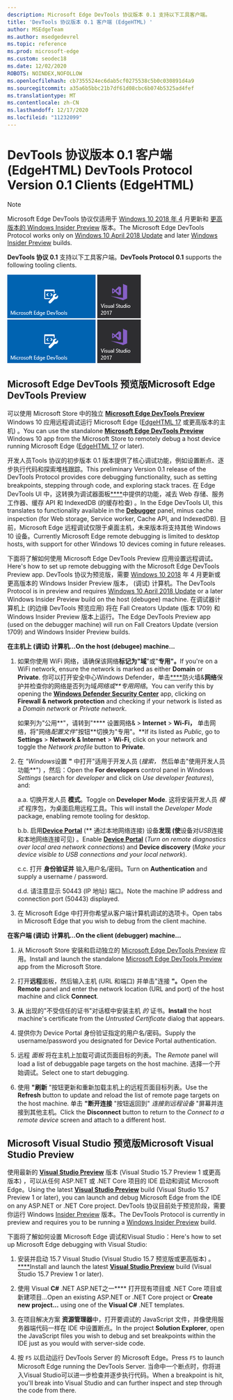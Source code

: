 ```yaml
---
description: Microsoft Edge DevTools 协议版本 0.1 支持以下工具客户端。
title: 'DevTools 协议版本 0.1 客户端 (EdgeHTML) '
author: MSEdgeTeam
ms.author: msedgedevrel
ms.topic: reference
ms.prod: microsoft-edge
ms.custom: seodec18
ms.date: 12/02/2020
ROBOTS: NOINDEX,NOFOLLOW
ms.openlocfilehash: cb7355524ec6dab5cf0275538c5b0c030891d4a9
ms.sourcegitcommit: a35a6b5bbc21b7df61d08cbc6b074b5325ad4fef
ms.translationtype: MT
ms.contentlocale: zh-CN
ms.lasthandoff: 12/17/2020
ms.locfileid: "11232099"
---
```

# <span data-ttu-id="73149-103">DevTools 协议版本 0.1 客户端 (EdgeHTML) </span><span class="sxs-lookup"><span data-stu-id="73149-103">DevTools Protocol Version 0.1 Clients (EdgeHTML)</span></span>  

> [!NOTE]
> <span data-ttu-id="73149-104">Microsoft Edge DevTools 协议仅适用于 [Windows 10 2018 年 4](https://blogs.windows.com/windowsexperience/2018/04/30/how-to-get-the-windows-10-april-2018-update/#5VXkQMU41CJzZPER.97) 月更新和 [更高版本的 Windows Insider Preview](https://insider.windows.com/en-us/getting-started/) 版本。</span><span class="sxs-lookup"><span data-stu-id="73149-104">The Microsoft Edge DevTools Protocol works only on [Windows 10 April 2018 Update](https://blogs.windows.com/windowsexperience/2018/04/30/how-to-get-the-windows-10-april-2018-update/#5VXkQMU41CJzZPER.97) and later [Windows Insider Preview](https://insider.windows.com/en-us/getting-started/) builds.</span></span>

<span data-ttu-id="73149-105">**DevTools 协议 0.1** 支持以下工具客户端。</span><span class="sxs-lookup"><span data-stu-id="73149-105">**DevTools Protocol 0.1** supports the following tooling clients.</span></span>

<span data-ttu-id="73149-106">[ ![ Microsoft Edge DevTools Preview](../media/microsoft-edge-devtools.png)](#microsoft-edge-devtools-preview) [ ![ Microsoft Visual Studio 15.7 Preview 2](../media/visual-studio-2017.png)](#microsoft-visual-studio-preview)</span><span class="sxs-lookup"><span data-stu-id="73149-106">[![Microsoft Edge DevTools Preview](../media/microsoft-edge-devtools.png)](#microsoft-edge-devtools-preview) [![Microsoft Visual Studio 15.7 Preview 2](../media/visual-studio-2017.png)](#microsoft-visual-studio-preview)</span></span>

## <span data-ttu-id="73149-107">Microsoft Edge DevTools 预览版</span><span class="sxs-lookup"><span data-stu-id="73149-107">Microsoft Edge DevTools Preview</span></span>

<span data-ttu-id="73149-108">可以使用 Microsoft Store 中的独立 [**Microsoft Edge DevTools Preview**](https://www.microsoft.com/store/p/microsoft-edge-devtools-preview/9mzbfrmz0mnj?activetab=pivot%3aoverviewtab) Windows 10 应用远程调试运行 Microsoft Edge ([EdgeHTML 17](../../dev-guide/index.md) 或更高版本的主机) 。</span><span class="sxs-lookup"><span data-stu-id="73149-108">You can use the standalone [**Microsoft Edge DevTools Preview**](https://www.microsoft.com/store/p/microsoft-edge-devtools-preview/9mzbfrmz0mnj?activetab=pivot%3aoverviewtab) Windows 10 app from the Microsoft Store to remotely debug a host device running Microsoft Edge ([EdgeHTML 17](../../dev-guide/index.md) or later).</span></span>

<span data-ttu-id="73149-109">开发人员Tools 协议的初步版本 0.1 版本提供了核心调试功能，例如设置断点、逐步执行代码和探索堆栈跟踪。</span><span class="sxs-lookup"><span data-stu-id="73149-109">This preliminary Version 0.1 release of the DevTools Protocol provides core debugging functionality, such as setting breakpoints, stepping through code, and exploring stack traces.</span></span> <span data-ttu-id="73149-110">在 Edge DevTools UI 中，这转换为调试器面板[\*\*\*\*](../../devtools-guide/debugger.md)中提供的功能，减去 Web 存储、服务工作器、缓存 API 和 IndexedDB (的缓存检查) 。</span><span class="sxs-lookup"><span data-stu-id="73149-110">In the Edge DevTools UI, this translates to functionality available in the [**Debugger**](../../devtools-guide/debugger.md) panel, minus cache inspection (for Web storage, Service worker, Cache API, and IndexedDB).</span></span> <span data-ttu-id="73149-111">目前，Microsoft Edge 远程调试仅限于桌面主机，未来版本将支持其他 Windows 10 设备。</span><span class="sxs-lookup"><span data-stu-id="73149-111">Currently Microsoft Edge remote debugging is limited to desktop hosts, with support for other Windows 10 devices coming in future releases.</span></span>

<span data-ttu-id="73149-112">下面将了解如何使用 Microsoft Edge DevTools Preview 应用设置远程调试。</span><span class="sxs-lookup"><span data-stu-id="73149-112">Here's how to set up remote debugging with the Microsoft Edge DevTools Preview app.</span></span> <span data-ttu-id="73149-113">DevTools 协议为预览版，需要 [Windows 10 2018](https://blogs.windows.com/windowsexperience/2018/04/30/how-to-get-the-windows-10-april-2018-update/#5VXkQMU41CJzZPER.97) 年 4 月更新或更高版本的 Windows Insider Preview 版本， (调试) 计算机。</span><span class="sxs-lookup"><span data-stu-id="73149-113">The DevTools Protocol is in preview and requires [Windows 10 April 2018 Update](https://blogs.windows.com/windowsexperience/2018/04/30/how-to-get-the-windows-10-april-2018-update/#5VXkQMU41CJzZPER.97) or a later Windows Insider Preview build on the host (debugee) machine.</span></span> <span data-ttu-id="73149-114">在调试器计算机上 (的边缘 DevTools 预览应用) 将在 Fall Creators Update (版本 1709) 和 Windows Insider Preview 版本上运行。</span><span class="sxs-lookup"><span data-stu-id="73149-114">The Edge DevTools Preview app (used on the debugger machine) will run on Fall Creators Update (version 1709) and Windows Insider Preview builds.</span></span>

**<span data-ttu-id="73149-115">在主机上 (调试) 计算机...</span><span class="sxs-lookup"><span data-stu-id="73149-115">On the host (debugee) machine...</span></span>**

1. <span data-ttu-id="73149-116">如果你使用 WiFi 网络，请确保该网络**标记为"域**"或"**专用"。**</span><span class="sxs-lookup"><span data-stu-id="73149-116">If you're on a WiFi network, ensure the network is marked as either **Domain** or **Private**.</span></span> <span data-ttu-id="73149-117">你可以打开安全中心Windows Defender，单击[\*\*\*\*](/windows/security/threat-protection/windows-defender-security-center/windows-defender-security-center)防火墙&**网络**保护并检查你的网络是否列为域*网络或\*\*专用网络*。</span><span class="sxs-lookup"><span data-stu-id="73149-117">You can verify this by opening the [**Windows Defender Security Center**](/windows/security/threat-protection/windows-defender-security-center/windows-defender-security-center) app, clicking on **Firewall & network protection** and checking if your network is listed as a *Domain network* or *Private network*.</span></span> 

    <span data-ttu-id="73149-118">如果列为"公用**"，请转到"\*\*\*\* 设置网络&  >  **Internet**  >  **Wi-Fi，** 单击网络，将"网络*配置文件*"按钮**切换为"专用"。\*\*</span><span class="sxs-lookup"><span data-stu-id="73149-118">If its listed as *Public*, go to **Settings** > **Network & Internet** > **Wi-Fi**, click on your network and toggle the *Network profile* button to **Private**.</span></span>

2. <span data-ttu-id="73149-119">在 *"Windows*设置 **"** 中打开"适用于开发人员 (*搜索，* 然后单击"使用开发人员功能\*\*") ，然后：</span><span class="sxs-lookup"><span data-stu-id="73149-119">Open the **For developers** control panel in Windows *Settings* (search for *developer* and click on *Use developer features*), and:</span></span> 

    <span data-ttu-id="73149-120">a.</span><span class="sxs-lookup"><span data-stu-id="73149-120">a.</span></span> <span data-ttu-id="73149-121">切换开发人员 **模式**。</span><span class="sxs-lookup"><span data-stu-id="73149-121">Toggle on **Developer Mode**.</span></span> <span data-ttu-id="73149-122">这将安装开发人员 *模式* 程序包，为桌面启用远程工具。</span><span class="sxs-lookup"><span data-stu-id="73149-122">This will install the *Developer Mode* package, enabling remote tooling for desktop.</span></span>

    <span data-ttu-id="73149-123">b.</span><span class="sxs-lookup"><span data-stu-id="73149-123">b.</span></span> <span data-ttu-id="73149-124">启用[**Device Portal**](/windows/uwp/debug-test-perf/device-portal) (\*\* 通过本地网络连接) 设备**发现 (使**设备对*USB*连接和本地网络连接可见) 。</span><span class="sxs-lookup"><span data-stu-id="73149-124">Enable [**Device Portal**](/windows/uwp/debug-test-perf/device-portal) (*Turn on remote diagnostics over local area network connections*) and **Device discovery** (*Make your device visible to USB connections and your local network*).</span></span>

    <span data-ttu-id="73149-125">c.</span><span class="sxs-lookup"><span data-stu-id="73149-125">c.</span></span> <span data-ttu-id="73149-126">打开 **身份验证并** 输入用户名/密码。</span><span class="sxs-lookup"><span data-stu-id="73149-126">Turn on **Authentication** and supply a username / password.</span></span>

    <span data-ttu-id="73149-127">d.</span><span class="sxs-lookup"><span data-stu-id="73149-127">d.</span></span> <span data-ttu-id="73149-128">请注意显示 50443 (IP 地址) 端口。</span><span class="sxs-lookup"><span data-stu-id="73149-128">Note the machine IP address and connection port (50443) displayed.</span></span>

3. <span data-ttu-id="73149-129">在 Microsoft Edge 中打开你希望从客户端计算机调试的选项卡。</span><span class="sxs-lookup"><span data-stu-id="73149-129">Open tabs in Microsoft Edge that you wish to debug from the client machine.</span></span>

**<span data-ttu-id="73149-130">在客户端 (调试) 计算机...</span><span class="sxs-lookup"><span data-stu-id="73149-130">On the client (debugger) machine...</span></span>**

1.  <span data-ttu-id="73149-131">从 Microsoft Store 安装和启动独立的 [Microsoft Edge DevTools Preview](https://www.microsoft.com/store/p/microsoft-edge-devtools-preview/9mzbfrmz0mnj?activetab=pivot%3aoverviewtab) 应用。</span><span class="sxs-lookup"><span data-stu-id="73149-131">Install and launch the standalone [Microsoft Edge DevTools Preview](https://www.microsoft.com/store/p/microsoft-edge-devtools-preview/9mzbfrmz0mnj?activetab=pivot%3aoverviewtab) app from the Microsoft Store.</span></span>

2. <span data-ttu-id="73149-132">打开**远程**面板，然后输入主机 (URL 和端口) 并单击"连接 **"。**</span><span class="sxs-lookup"><span data-stu-id="73149-132">Open the **Remote** panel and enter the network location (URL and port) of the host machine and click **Connect**.</span></span>

3. <span data-ttu-id="73149-133">**从** 出现的"不受信任的证书"对话框中安装主机 *的* 证书。</span><span class="sxs-lookup"><span data-stu-id="73149-133">**Install** the host machine's certificate from the *Untrusted Certificate* dialog that appears.</span></span>

4. <span data-ttu-id="73149-134">提供你为 Device Portal 身份验证指定的用户名/密码。</span><span class="sxs-lookup"><span data-stu-id="73149-134">Supply the username/password you designated for Device Portal authentication.</span></span>

5. <span data-ttu-id="73149-135">远程 *面板* 将在主机上加载可调试页面目标的列表。</span><span class="sxs-lookup"><span data-stu-id="73149-135">The *Remote* panel will load a list of debuggable page targets on the host machine.</span></span> <span data-ttu-id="73149-136">选择一个开始调试。</span><span class="sxs-lookup"><span data-stu-id="73149-136">Select one to start debugging.</span></span>

6. <span data-ttu-id="73149-137">使用 **"刷新** "按钮更新和重新加载主机上的远程页面目标列表。</span><span class="sxs-lookup"><span data-stu-id="73149-137">Use the **Refresh** button to update and reload the list of remote page targets on the host machine.</span></span> <span data-ttu-id="73149-138">单击 **"断开连接** "按钮返回到" *连接到远程设备* "屏幕并连接到其他主机。</span><span class="sxs-lookup"><span data-stu-id="73149-138">Click the **Disconnect** button to return to the *Connect to a remote device* screen and attach to a different host.</span></span>

## <span data-ttu-id="73149-139">Microsoft Visual Studio 预览版</span><span class="sxs-lookup"><span data-stu-id="73149-139">Microsoft Visual Studio Preview</span></span>

<span data-ttu-id="73149-140">使用最新的 [**Visual Studio Preview**](https://www.visualstudio.com/vs/preview/) 版本 (Visual Studio 15.7 Preview 1 或更高版本) ，可以从任何 ASP.NET 或 .NET Core 项目的 IDE 启动和调试 Microsoft Edge。</span><span class="sxs-lookup"><span data-stu-id="73149-140">Using the latest [**Visual Studio Preview**](https://www.visualstudio.com/vs/preview/) build (Visual Studio 15.7 Preview 1 or later), you can launch and debug Microsoft Edge from the IDE on any ASP.NET or .NET Core project.</span></span> <span data-ttu-id="73149-141">DevTools 协议目前处于预览阶段，需要你运行 Windows [Insider Preview](https://insider.windows.com/en-us/getting-started/) 版本。</span><span class="sxs-lookup"><span data-stu-id="73149-141">The DevTools Protocol is currently in preview and requires you to be running a [Windows Insider Preview](https://insider.windows.com/en-us/getting-started/) build.</span></span>

<span data-ttu-id="73149-142">下面将了解如何设置 Microsoft Edge 调试和Visual Studio：</span><span class="sxs-lookup"><span data-stu-id="73149-142">Here's how to set up Microsoft Edge debugging with Visual Studio:</span></span>

1.  <span data-ttu-id="73149-143">安装并启动 15.7 Visual Studio (Visual Studio 15.7 预览版或更高版本) 。 [\*\*\*\*](https://www.visualstudio.com/vs/preview/)</span><span class="sxs-lookup"><span data-stu-id="73149-143">Install and launch the latest [**Visual Studio Preview**](https://www.visualstudio.com/vs/preview/) build (Visual Studio 15.7 Preview 1 or later).</span></span>

2. <span data-ttu-id="73149-144">使用 Visual **C#** .NET ASP.NET之一\*\*\*\* 打开现有项目或 .NET Core 项目或新建项目...</span><span class="sxs-lookup"><span data-stu-id="73149-144">Open an existing ASP.NET or .NET Core project or **Create new project...** using one of the **Visual C#** .NET templates.</span></span>

3. <span data-ttu-id="73149-145">在项目解决方案 **资源管理器**中，打开要调试的 JavaScript 文件，并像使用服务器端代码一样在 IDE 中设置断点。</span><span class="sxs-lookup"><span data-stu-id="73149-145">In the project **Solution Explorer**, open the JavaScript files you wish to debug and set breakpoints within the IDE just as you would with server-side code.</span></span>

4. <span data-ttu-id="73149-146">按 `F5` 以启动运行 DevTools Server 的 Microsoft Edge。</span><span class="sxs-lookup"><span data-stu-id="73149-146">Press `F5` to launch Microsoft Edge running the DevTools Server.</span></span> <span data-ttu-id="73149-147">当命中一个断点时，你将进入Visual Studio可以进一步检查并逐步执行代码。</span><span class="sxs-lookup"><span data-stu-id="73149-147">When a breakpoint is hit, you'll break into Visual Studio and can further inspect and step through the code from there.</span></span>
